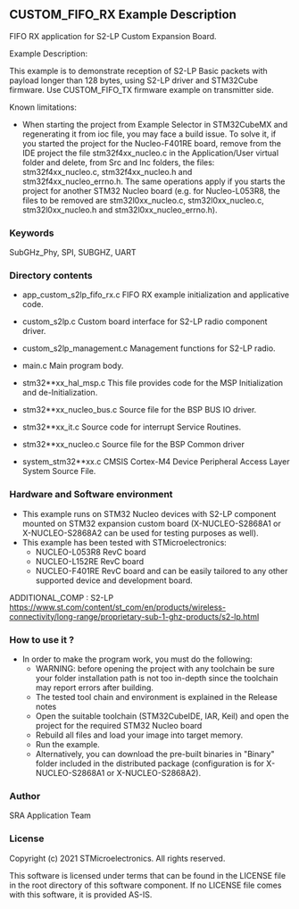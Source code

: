 
## <b>CUSTOM_FIFO_RX Example Description</b>

FIFO RX application for S2-LP Custom Expansion Board.

Example Description:
  
  This example is to demonstrate reception of S2-LP Basic packets with payload longer
  than 128 bytes, using S2-LP driver and STM32Cube firmware. Use CUSTOM_FIFO_TX firmware
  example on transmitter side.

Known limitations:

- When starting the project from Example Selector in STM32CubeMX and regenerating it
  from ioc file, you may face a build issue. To solve it, if you started the project for the
  Nucleo-F401RE board, remove from the IDE project the file stm32f4xx_nucleo.c in the Application/User
  virtual folder and delete, from Src and Inc folders, the files: stm32f4xx_nucleo.c, stm32f4xx_nucleo.h
  and stm32f4xx_nucleo_errno.h.
  The same operations apply if you starts the project for another STM32 Nucleo board (e.g. for
  Nucleo-L053R8, the files to be removed are stm32l0xx_nucleo.c, stm32l0xx_nucleo.c, stm32l0xx_nucleo.h
  and stm32l0xx_nucleo_errno.h).

### <b>Keywords</b>

SubGHz_Phy, SPI, SUBGHZ, UART

### <b>Directory contents</b>

 - app_custom_s2lp_fifo_rx.c  FIFO RX example initialization and applicative code.
 
 - custom_s2lp.c              Custom board interface for S2-LP radio component driver.

 - custom_s2lp_management.c   Management functions for S2-LP radio.
 
 - main.c                     Main program body.
 
 - stm32**xx_hal_msp.c        This file provides code for the MSP Initialization
                              and de-Initialization.
						
 - stm32**xx_nucleo_bus.c     Source file for the BSP BUS IO driver.
 
 - stm32**xx_it.c             Source code for interrupt Service Routines.
 
 - stm32**xx_nucleo.c         Source file for the BSP Common driver
 
 - system_stm32**xx.c         CMSIS Cortex-M4 Device Peripheral Access Layer
                              System Source File.

 
### <b>Hardware and Software environment</b>

  - This example runs on STM32 Nucleo devices with S2-LP component mounted on STM32 expansion custom board
    (X-NUCLEO-S2868A1 or X-NUCLEO-S2868A2 can be used for testing purposes as well).
  - This example has been tested with STMicroelectronics:
    - NUCLEO-L053R8 RevC board
    - NUCLEO-L152RE RevC board
    - NUCLEO-F401RE RevC board
    and can be easily tailored to any other supported device and development 
    board.
     

ADDITIONAL_COMP : S2-LP https://www.st.com/content/st_com/en/products/wireless-connectivity/long-range/proprietary-sub-1-ghz-products/s2-lp.html

### <b>How to use it ?</b>

-   In order to make the program work, you must do the following:
    -   WARNING: before opening the project with any toolchain be sure your folder installation path is not too in-depth since the toolchain may report errors after building.
    -   The tested tool chain and environment is explained in the Release notes
    -   Open the suitable toolchain (STM32CubeIDE, IAR, Keil) and open the project for the required STM32 Nucleo board
    -   Rebuild all files and load your image into target memory.
    -   Run the example.
    -   Alternatively, you can download the pre-built binaries in "Binary" folder included in the distributed package (configuration is for X-NUCLEO-S2868A1 or X-NUCLEO-S2868A2).

 
### <b>Author</b>

SRA Application Team

### <b>License</b>

Copyright (c) 2021 STMicroelectronics.
All rights reserved.

This software is licensed under terms that can be found in the LICENSE file
in the root directory of this software component.
If no LICENSE file comes with this software, it is provided AS-IS.
